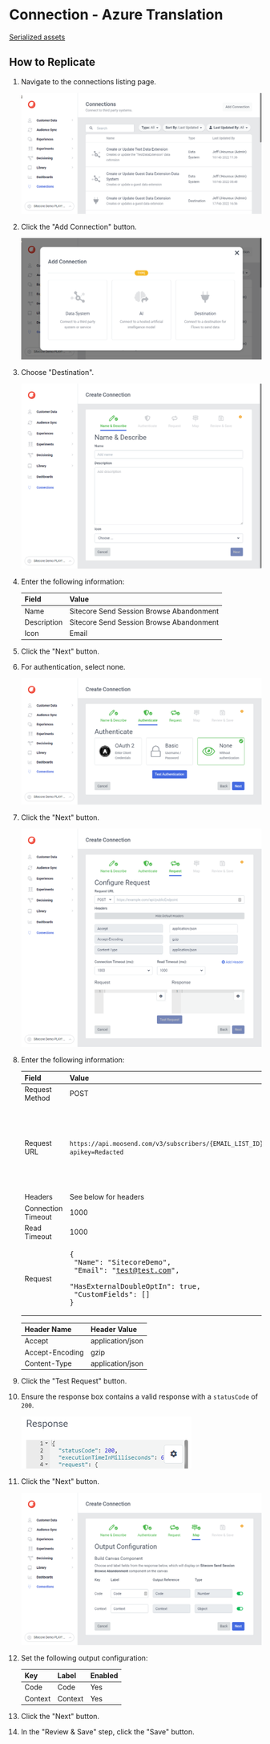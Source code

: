 # Connection - Azure Translation

[Serialized assets](/demo/experience/personalize/connections/Sitecore%20Send%20Session%20Browse%20Abandonment)

## How to Replicate

1. Navigate to the connections listing page.

   ![Connections listing page](/docs/cdp-personalize/connections/Connections-listing-page.png)

2. Click the "Add Connection" button.

   ![Add Connection](/docs/cdp-personalize/connections/Add-connection.png)

3. Choose "Destination".

   ![Name and Describe](/docs/cdp-personalize/connections/Name-describe.png)

4. Enter the following information:

   |Field|Value|
   |-|-|
   |Name|Sitecore Send Session Browse Abandonment|
   |Description|Sitecore Send Session Browse Abandonment|
   |Icon|Email|

5. Click the "Next" button.
6. For authentication, select none.

   ![None Authentication](/docs/cdp-personalize/connections/None-authentication.png)

7. Click the "Next" button.

   ![Request](/docs/cdp-personalize/connections/Post-request.png)

8. Enter the following information:

   |Field|Value|Note|
   |-|-|-|
   |Request Method|POST||
   |Request URL|`https://api.moosend.com/v3/subscribers/{EMAIL_LIST_ID}/subscribe.json?apikey=Redacted`|Replace `{EMAIL_LIST_ID}` by a GUID from a Sitecore Send email list.<br/><br/>Replace `Redacted` by your Sitecore Send API key.|
   |Headers|See below for headers||
   |Connection Timeout|1000||
   |Read Timeout|1000||
   |Request|<pre>{<br/>  \"Name\": \"SitecoreDemo\",<br/>  \"Email\": \"test@test.com\",<br/>  \"HasExternalDoubleOptIn\": true,<br/>  \"CustomFields\": []<br/>}</pre>||

   |Header Name|Header Value|
   |-|-|
   |Accept|application/json|
   |Accept-Encoding|gzip|
   |Content-Type|application/json|

9. Click the "Test Request" button.
10. Ensure the response box contains a valid response with a `statusCode` of `200`.

    ![Response](Response.png)

11. Click the "Next" button.

    ![Map](Map.png)

12. Set the following output configuration:

    |Key|Label|Enabled|
    |-|-|-|
    |Code|Code|Yes|
    |Context|Context|Yes|

13. Click the "Next" button.
14. In the "Review & Save" step, click the "Save" button.
